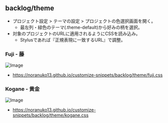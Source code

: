 ## backlog/theme

- プロジェクト設定 > テーマの設定 > プロジェクトの色選択画面を開く。
  - 最左列・緑色のテーマ(.theme-default)から好みの柄を選択。
- 対象のプロジェクトのURLに適用されるようにCSSを読み込み。
  - Stylusであれば『正規表現に一致するURL』で調整。


### Fuji - 藤

![Image](https://noranuko13.github.io/customize-snippets/backlog/theme/images/fuji.png)

- <https://noranuko13.github.io/customize-snippets/backlog/theme/fuji.css>


### Kogane - 黄金

![Image](https://noranuko13.github.io/customize-snippets/backlog/theme/images/kogane.png)

- <https://noranuko13.github.io/customize-snippets/backlog/theme/kogane.css>
